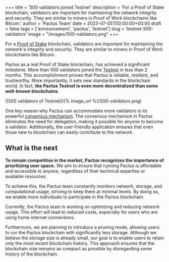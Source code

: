 +++
title = '500 validators joined Testnet'
description = 'For a Proof of Stake blockchain, validators are important for maintaining the network integrity and security. They are similar to miners in Proof of Work blockchains like Bitcoin.'
author = 'Pactus Team'
date = 2023-07-05T00:00:00+00:00
draft = false
tags = ['announcement', 'pactus', 'testnet']
slug = 'testnet-500-validators'
image = "/images/500-validators.png"
+++

For a [Proof of Stake](https://docs.pactus.org/protocol/consensus/proof-of-stake/) blockchain, validators are important for
maintaining the network's integrity and security. They are similar to miners in Proof of Work blockchains like Bitcoin.

Pactus as a real Proof of Stake blockchain, has achieved a significant milestone.
More than 500 validators joined the [Testnet](/2023/05/09/testnet-1-launched)
in less than 2 months.
This accomplishment proves that Pactus is reliable, resilient, and trustworthy. More importantly, it sets new standards
in the blockchain world. In fact, **the Pactus Testnet is even more decentralized than some well-known blockchains.**

![500 validators of Testnet]({% image_url %}/500-validators.png)

One key reason why Pactus can accommodate more validators is its powerful
[consensus mechanism](https://docs.pactus.org/protocol/consensus/protocol/).
The consensus mechanism in Pactus eliminates the need for delegation, making it possible for anyone to become a validator.
Additionally, the user-friendly application ensures that even those new to blockchain can easily contribute to the network.

## What is the next

**To remain competitive in the market, Pactus recognizes the importance of prioritizing user space.**
We aim to ensure that running Pactus is affordable and accessible to anyone, regardless of their technical expertise or
available resources.

To achieve this, the Pactus team constantly monitors network, storage, and computational usage, striving to keep them
at minimal levels.
By doing so, we enable more individuals to participate in the Pactus blockchain.

Currently, the Pactus team is working on optimizing and reducing network usage. This effort will lead to reduced costs,
especially for users who are using home internet connections.

Furthermore, we are planning to introduce a pruning mode, allowing users to run the Pactus blockchain with significantly
less storage.
Although we believe the storage size is already small, our goal is to enable users to
retain only the most recent blockchain history.
This approach ensures that the blockchain size remains as compact as possible by disregarding some history of the blockchain.
